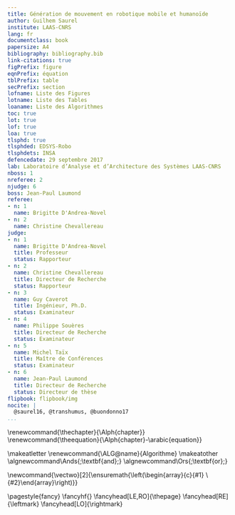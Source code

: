 ```yaml
---
title: Génération de mouvement en robotique mobile et humanoïde
author: Guilhem Saurel
institute: LAAS-CNRS
lang: fr
documentclass: book
papersize: A4
bibliography: bibliography.bib
link-citations: true
figPrefix: figure
eqnPrefix: équation
tblPrefix: table
secPrefix: section
lofname: Liste des Figures
lotname: Liste des Tables
loaname: Liste des Algorithmes
toc: true
lot: true
lof: true
loa: true
tlsphd: true
tlsphded: EDSYS-Robo
tlsphdets: INSA
defencedate: 29 septembre 2017
lab: Laboratoire d’Analyse et d’Architecture des Systèmes LAAS-CNRS
nboss: 1
nreferee: 2
njudge: 6
boss: Jean-Paul Laumond
referee:
- n: 1
  name: Brigitte D'Andrea-Novel
- n: 2
  name: Christine Chevallereau
judge:
- n: 1
  name: Brigitte D'Andrea-Novel
  title: Professeur
  status: Rapporteur
- n: 2
  name: Christine Chevallereau
  title: Directeur de Recherche
  status: Rapporteur
- n: 3
  name: Guy Caverot
  title: Ingénieur, Ph.D.
  status: Examinateur
- n: 4
  name: Philippe Souères
  title: Directeur de Recherche
  status: Examinateur
- n: 5
  name: Michel Taïx
  title: Maître de Conférences
  status: Examinateur
- n: 6
  name: Jean-Paul Laumond
  title: Directeur de Recherche
  status: Directeur de thèse
flipbook: flipbook/img
nocite: |
  @saurel16, @transhumus, @buondonno17
...
```


\renewcommand{\thechapter}{\Alph{chapter}}
\renewcommand{\theequation}{\Alph{chapter}-\arabic{equation}}

\makeatletter
\renewcommand{\ALG@name}{Algorithme}
\makeatother
\algnewcommand\Ands{\;\textbf{and}\;}
\algnewcommand\Ors{\;\textbf{or}\;}

\newcommand{\vectwo}[2]{\ensuremath{\left(\begin{array}{c}{#1} \\ {#2}\end{array}\right)}}

\pagestyle{fancy}
\fancyhf{}
\fancyhead[LE,RO]{\thepage}
\fancyhead[RE]{\leftmark}
\fancyhead[LO]{\rightmark}
<!--\fancyfoot[LE,RO]{\includegraphics[height=4cm]{foot/img-\arabic{page}}}-->
<!--\fancyfootoffset[R,L]{4cm}-->
